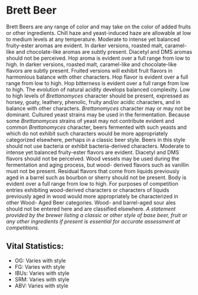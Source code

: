 # Brett Beer

Brett Beers are any range of color and may take on the color of added fruits or other ingredients. Chill haze and yeast-induced haze are allowable at low to medium levels at any temperature. Moderate to intense yet balanced fruity-ester aromas are evident. In darker versions, roasted malt, caramel-like and chocolate-like aromas are subtly present. Diacetyl and DMS aromas should not be perceived. Hop aroma is evident over a full range from low to high. In darker versions, roasted malt, caramel-like and chocolate-like flavors are subtly present. Fruited versions will exhibit fruit flavors in harmonious balance with other characters. Hop flavor is evident over a full range from low to high. Hop bitterness is evident over a full range from low to high. The evolution of natural acidity develops balanced complexity. Low to high levels of _Brettanomyces_ character should be present, expressed as horsey, goaty, leathery, phenolic, fruity and/or acidic characters, and in balance with other characters. _Brettanomyces_ character may or may not be dominant. Cultured yeast strains may be used in the fermentation. Because some _Brettanomyces_ strains of yeast may not contribute evident and common _Brettanomyces_ character, beers fermented with such yeasts and which do not exhibit such characters would be more appropriately categorized elsewhere, perhaps in a classic beer style. Beers in this style should not use bacteria or exhibit bacteria-derived characters. Moderate to intense yet balanced fruity-ester flavors are evident. Diacetyl and DMS flavors should not be perceived. Wood vessels may be used during the fermentation and aging process, but wood- derived flavors such as vanillin must not be present. Residual flavors that come from liquids previously aged in a barrel such as bourbon or sherry should not be present. Body is evident over a full range from low to high. For purposes of competition entries exhibiting wood-derived characters or characters of liquids previously aged in wood would more appropriately be characterized in other Wood- Aged Beer categories. Wood- and barrel-aged sour ales should not be entered here and are classified elsewhere. _A statement provided by the brewer listing a classic or other style of base beer, fruit or any other ingredients if present is essential for accurate assessment at competitions._

## Vital Statistics:

- OG: Varies with style 
- FG: Varies with style 
- IBUs: Varies with style 
- SRM: Varies with style 
- ABV: Varies with style 